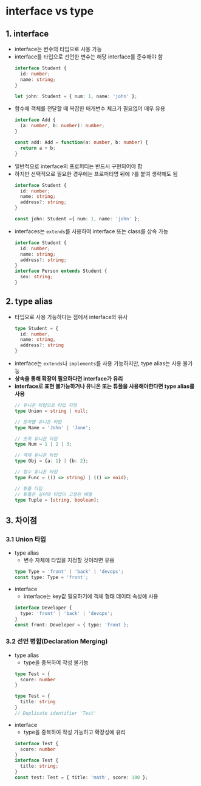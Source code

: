 # interface vs type

## 1. interface
- interface는 변수의 타입으로 사용 가능
- interface를 타입으로 선언한 변수는 해당 interface를 준수해야 함
  ```typescript
  interface Student {
    id: number;
    name: string;
  }

  let john: Student = { num: 1, name: 'john' };
  ```
- 함수에 객체를 전달할 때 복잡한 매개변수 체크가 필요없어 매우 유용
  ```typescript
  interface Add {
    (a: number, b: number): number;
  }

  const add: Add = function(a: number, b: number) {
    return a + b;
  }
  ```
- 일반적으로 interface의 프로퍼티는 반드시 구현되어야 함
- 하지만 선택적으로 필요한 경우에는 프로퍼티명 뒤에 `?`를 붙여 생략해도 됨
  ```typescript
  interface Student {
    id: number;
    name: string;
    address?: string; 
  }

  const john: Student ={ num: 1, name: 'john' };
  ```
- interfaces는 `extends`를 사용하여 interface 또는 class를 상속 가능
  ```typescript
  interface Student {
    id: number;
    name: string;
    address?: string;
  }
  interface Person extends Student {
    sex: string;
  }
  ```
## 2. type alias
- 타입으로 사용 가능하다는 점에서 interface와 유사
  ```typescript
  type Student = {
    id: number,
    name: string,
    address?: string
  }
  ```
- interface는 `extends`나 `implements`를 사용 가능하지만, type alias는 사용 불가능
- **상속을 통해 확장이 필요하다면 interface가 유리**
- **interface로 표현 불가능하거나 유니온 또는 튜플을 사용해야한다면 type alias를 사용**
  ```typescript
  // 유니온 타입으로 타입 지정
  type Union = string | null;

  // 문자열 유니온 타입
  type Name = 'John' | 'Jane';

  // 숫자 유니온 타입
  type Num = 1 | 2 | 3;

  // 객체 유니온 타입
  type Obj = {a: 1} | {b: 2};

  // 함수 유니온 타입
  type Func = (() => string) | (() => void);

  // 튜플 타입
  // 튜플은 길이와 타입이 고정된 배열
  type Tuple = [string, boolean];
  ```

## 3. 차이점
### 3.1 Union 타입
- type alias
  - 변수 자체에 타입을 지정할 것이라면 유용
  ```typescript
  type Type = 'front' | 'back' | 'devops';
  const type: Type = 'front';
  ```
- interface
  - interface는 key값 필요하기에 객체 형태 데이터 속성에 사용
  ```typescript
  interface Developer {
    type: 'front' | 'back' | 'devops';
  }
  const front: Developer = { type: 'front };
  ```
### 3.2 선언 병합(Declaration Merging)
- type alias
  - type을 중복하여 작성 불가능
  ```typescript
  type Test = {
    score: number
  }

  type Test = {
    title: string
  }
  // Duplicate identifier 'Test'
  ```
- interface
  - type을 중복하여 작성 가능하고 확장성에 유리
  ```typescript
  interface Test {
    score: number
  }
  interface Test {
    title: string;
  }
  const test: Test = { title: 'math', score: 100 };
  ```